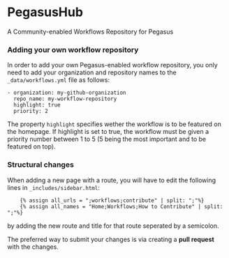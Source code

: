 # PegasusHub

A Community-enabled Workflows Repository for Pegasus

### Adding your own workflow repository

In order to add your own Pegasus-enabled workflow repository, 
you only need to add your organization and repository names 
to the `_data/workflows.yml` file as follows:

```
- organization: my-github-organization
  repo_name: my-workflow-repository
  highlight: true
  priority: 2
```
The property `highlight` specifies wether the workflow is to be featured on the homepage. If highlight is set to true, the workflow must be given a priority number between 1 to 5 (5 being the most important and to be featured on top). 

### Structural changes

When adding a new page with a route, you will have to edit the following lines in `_includes/sidebar.html`:
```
    {% assign all_urls = ";workflows;contribute" | split: ";"%}
    {% assign all_names = "Home;Workflows;How to Contribute" | split: ";"%}
```
by adding the new route and title for that route seperated by a semicolon.

The preferred way to submit your changes is via creating a 
**pull request** with the changes.